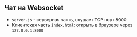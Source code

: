 ## Чат на Websocket

* `server.js` - серверная часть, слушает TCP порт 8000
* Клиентская часть `index.html`: открыть в браузере через `127.0.0.1:8000`
